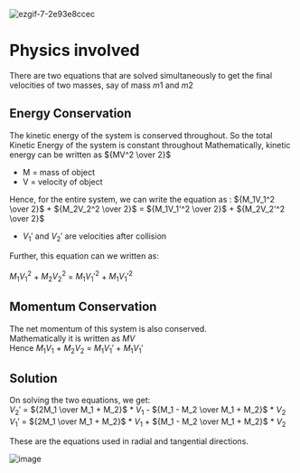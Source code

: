 ![ezgif-7-2e93e8ccec](https://github.com/user-attachments/assets/9b15812c-753c-4693-9581-703a15d70cb9)
# Physics involved

There are two equations that are solved simultaneously to get the final velocities of two masses, say of mass $m1$ and $m2$

## Energy Conservation
The kinetic energy of the system is conserved throughout. So the total Kinetic Energy of the system is constant throughout
Mathematically, kinetic energy can be written as ${MV^2 \over 2}$ <br>
- M = mass of object <br>
- V = velocity of object

Hence, for the entire system, we can write the equation as :
${M_1V_1^2 \over 2}$ + ${M_2V_2^2 \over 2}$ = ${M_1V_1'^2 \over 2}$ + ${M_2V_2'^2 \over 2}$ <br>
- ${V_1'}$ and ${V_2'}$ are velocities after collision

Further, this equation can we written as:<br>
<br>
${M_1V_1^2}$ + ${M_2V_2^2}$ = ${M_1V_1'^2}$ + ${M_1V_1'^2}$

## Momentum Conservation
The net momentum of this system is also conserved. <br> 
Mathematically it is written as ${MV}$ <br>
Hence ${M_1V_1}$ + ${M_2V_2}$ = ${M_1V_1'}$ + ${M_1V_1'}$

## Solution
On solving the two equations, we get: <br>
${V_2'}$ = ${2M_1 \over M_1 + M_2}$ * ${V_1}$ - ${M_1 - M_2 \over M_1 + M_2}$ * ${V_2}$ <br>
${V_1'}$ = ${2M_1 \over M_1 + M_2}$ * ${V_1}$ + ${M_1 - M_2 \over M_1 + M_2}$ * ${V_2}$ <br>

These are the equations used in radial and tangential directions.

![image](https://github.com/user-attachments/assets/b4d4c234-0fa7-48f6-87d9-f6ceb192ec61)

